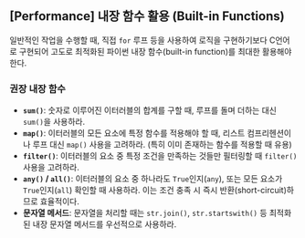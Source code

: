 ## [Performance] 내장 함수 활용 (Built-in Functions)

일반적인 작업을 수행할 때, 직접 `for` 루프 등을 사용하여 로직을 구현하기보다 C언어로 구현되어 고도로 최적화된 파이썬 내장 함수(built-in function)를 최대한 활용해야 한다.

### 권장 내장 함수
-   **`sum()`**: 숫자로 이루어진 이터러블의 합계를 구할 때, 루프를 돌며 더하는 대신 `sum()`을 사용하라.
-   **`map()`**: 이터러블의 모든 요소에 특정 함수를 적용해야 할 때, 리스트 컴프리헨션이나 루프 대신 `map()` 사용을 고려하라. (특히 이미 존재하는 함수를 적용할 때 유용)
-   **`filter()`**: 이터러블의 요소 중 특정 조건을 만족하는 것들만 필터링할 때 `filter()` 사용을 고려하라.
-   **`any()` / `all()`**: 이터러블의 요소 중 하나라도 `True`인지(`any`), 또는 모든 요소가 `True`인지(`all`) 확인할 때 사용하라. 이는 조건 충족 시 즉시 반환(short-circuit)하므로 효율적이다.
-   **문자열 메서드**: 문자열을 처리할 때는 `str.join()`, `str.startswith()` 등 최적화된 내장 문자열 메서드를 우선적으로 사용하라.